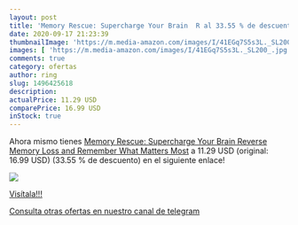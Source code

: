 ```yaml
---
layout: post
title: 'Memory Rescue: Supercharge Your Brain  R al 33.55 % de descuento'
date: 2020-09-17 21:23:39
thumbnailImage: 'https://m.media-amazon.com/images/I/41EGq7S5s3L._SL200_.jpg'
images: [ 'https://m.media-amazon.com/images/I/41EGq7S5s3L._SL200_.jpg' ]
comments: true
category: ofertas
author: ring
slug: 1496425618
description:
actualPrice: 11.29 USD
comparePrice: 16.99 USD
inStock: true
---
```


Ahora mismo tienes [Memory Rescue: Supercharge Your Brain  Reverse Memory Loss  and Remember What Matters Most](https://www.amazon.com/dp/1496425618/?tag=redken08-20) a 11.29 USD (original: 16.99 USD) (33.55 %  de descuento) en el siguiente enlace!

[![](https://m.media-amazon.com/images/I/41EGq7S5s3L._SL200_.jpg)](https://www.amazon.com/dp/1496425618/?tag=redken08-20)

[Visítala!!!](https://www.amazon.com/dp/1496425618/?tag=redken08-20)

[Consulta otras ofertas en nuestro canal de telegram](https://t.me/s/ofertas25)
